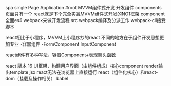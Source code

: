 spa single Page Application
#root MVVM组件式开发
开发组件 components
页面只有一个
react就是下个完全实践MVVM组件式开发的NO1框架
component全面es6
webpack来做开发流程 src
webpack编译及分派工作
webpack-cli接受脚本

react相比于小程序，MVVM上小程序抄的react
不同的地方在于组件开发思想更加专业
-容器组件
-FormComponent
InputComponent

react组件有多种写法，容器Component+表现箭头函数

react 版本 16  UI框架，构建用户界面（由组件组成）核心component  render输出template  jsx react无法在浏览器上直接运行
react（组件化核心）和react-dom（挂载及操作相关） 
babel  
